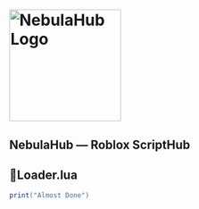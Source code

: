 # <img src="https://dirtyw0rk.neocities.org/Untitled_design__18_-removebg-preview.png" alt="NebulaHub Logo" width="200"/> 
## NebulaHub — Roblox ScriptHub

## 🔌Loader.lua
```lua
print("Almost Done")
